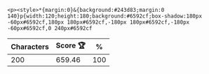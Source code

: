 `<p><style>*{margin:0}&{background:#243d83;margin:0 140}p{width:120;height:180;background:#6592cf;box-shadow:180px -60px#6592cf,180px 180px#6592cf,-180px 180px#6592cf,-180px -60px#6592cf,0 240px#6592cf`

| Characters | Score 🏆 | %   |
| ---------- | -------- | --- |
| 200        | 659.46   | 100 |
